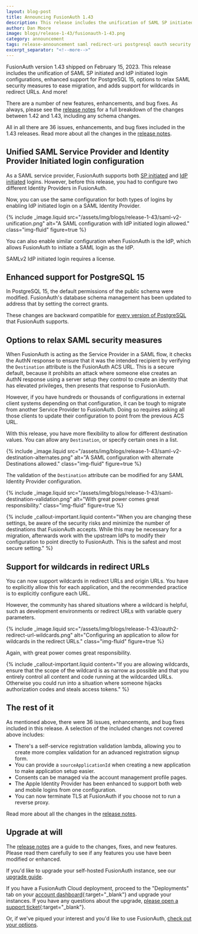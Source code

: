 ```yaml
---
layout: blog-post
title: Announcing FusionAuth 1.43
description: This release includes the unification of SAML SP initiated and IdP initiated login configurations, enhanced support for PostgreSQL 15, options to relax SAML security measures to ease migration, and adds support for wildcards in redirect URL.
author: Dan Moore
image: blogs/release-1-43/fusionauth-1-43.png
category: announcement
tags: release-announcement saml redirect-uri postgresql oauth security
excerpt_separator: "<!--more-->"
---
```


FusionAuth version 1.43 shipped on February 15, 2023. This release includes the unification of SAML SP initiated and IdP initiated login configurations, enhanced support for PostgreSQL 15, options to relax SAML security measures to ease migration, and adds support for wildcards in redirect URLs. And more!

<!--more-->

There are a number of new features, enhancements, and bug fixes. As always, please see the [release notes](/docs/v1/tech/release-notes#version-1-43-0) for a full breakdown of the changes between 1.42 and 1.43, including any schema changes.

All in all there are 36 issues, enhancements, and bug fixes included in the 1.43 releases. Read more about all the changes in the [release notes](/docs/v1/tech/release-notes#version-1-43-0).

## Unified SAML Service Provider and Identity Provider Initiated login configuration

As a SAML service provider, FusionAuth supports both [SP initiated](/docs/v1/tech/identity-providers/samlv2/) and [IdP initiated](/docs/v1/tech/identity-providers/samlv2-idp-initiated/) logins. However, before this release, you had to configure two different Identity Providers in FusionAuth.

Now, you can use the same configuration for both types of logins by enabling IdP initiated login on a SAML Identity Provider.

{% include _image.liquid src="/assets/img/blogs/release-1-43/saml-v2-unification.png" alt="A SAML configuration with IdP initiated login allowed." class="img-fluid" figure=true %}

You can also enable similar configuration when FusionAuth is the IdP, which allows FusionAuth to initiate a SAML login as the IdP. 

SAMLv2 IdP initiated login requires a license.

## Enhanced support for PostgreSQL 15

In PostgreSQL 15, the default permissions of the public schema were modified. FusionAuth's database schema management has been updated to address that by setting the correct grants.

These changes are backward compatible for [every version of PostgreSQL](/docs/v1/tech/installation-guide/system-requirements#database) that FusionAuth supports.

## Options to relax SAML security measures

When FusionAuth is acting as the Service Provider in a SAML flow, it checks the AuthN response to ensure that it was the intended recipient by verifying the `Destination` attribute is the FusionAuth ACS URL. This is a secure default, because it prohibits an attack where someone else creates an AuthN response using a server setup they control to create an identity that has elevated privileges, then presents that response to FusionAuth.

However, if you have hundreds or thousands of configurations in external client systems depending on that configuration, it can be tough to migrate from another Service Provider to FusionAuth. Doing so requires asking all those clients to update their configuration to point from the previous ACS URL. 

With this release, you have more flexibility to allow for different destination values. You can allow any `Destination`, or specify certain ones in a list.

{% include _image.liquid src="/assets/img/blogs/release-1-43/saml-v2-destination-alternates.png" alt="A SAML configuration with alternate Destinations allowed." class="img-fluid" figure=true %}

The validation of the `Destination` attribute can be modified for any SAML Identity Provider configuration.

{% include _image.liquid src="/assets/img/blogs/release-1-43/saml-destination-validation.png" alt="With great power comes great responsibility." class="img-fluid" figure=true %}

{% include _callout-important.liquid
    content="When you are changing these settings, be aware of the security risks and minimize the number of destinations that FusionAuth accepts. While this may be necessary for a migration, afterwards work with the upstream IdPs to modify their configuration to point directly to FusionAuth. This is the safest and most secure setting."
%}

## Support for wildcards in redirect URLs

You can now support wildcards in redirect URLs and origin URLs. You have to explicitly allow this for each application, and the recommended practice is to explicitly configure each URL.

However, the community has shared situations where a wildcard is helpful, such as development environments or redirect URLs with variable query parameters.

{% include _image.liquid src="/assets/img/blogs/release-1-43/oauth2-redirect-url-wildcards.png" alt="Configuring an application to allow for wildcards in the redirect URLs." class="img-fluid" figure=true %}

Again, with great power comes great responsibility.

{% include _callout-important.liquid
    content="If you are allowing wildcards, ensure that the scope of the wildcard is as narrow as possible and that you entirely control all content and code running at the wildcarded URLs. Otherwise you could run into a situation where someone hijacks authorization codes and steals access tokens."
%}

## The rest of it

As mentioned above, there were 36 issues, enhancements, and bug fixes included in this release. A selection of the included changes not covered above includes:

* There's a self-service registration validation lambda, allowing you to create more complex validation for an advanced registration signup form.
* You can provide a `sourceApplicationId` when creating a new application to make application setup easier.
* Consents can be managed via the account management profile pages.
* The Apple Identity Provider has been enhanced to support both web and mobile logins from one configuration.
* You can now terminate TLS at FusionAuth if you choose not to run a reverse proxy.

Read more about all the changes in the [release notes](/docs/v1/tech/release-notes#version-1-43-0).

## Upgrade at will

The [release notes](/docs/v1/tech/release-notes#version-1-43-0) are a guide to the changes, fixes, and new features. Please read them carefully to see if any features you use have been modified or enhanced.

If you'd like to upgrade your self-hosted FusionAuth instance, see our [upgrade guide](/docs/v1/tech/admin-guide/upgrade). 

If you have a FusionAuth Cloud deployment, proceed to the "Deployments" tab on your [account dashboard](https://account.fusionauth.io/account/deployment/){:target="_blank"} and upgrade your instances. If you have any questions about the upgrade, [please open a support ticket](https://account.fusionauth.io/account/support/){:target="_blank"}.

Or, if we've piqued your interest and you'd like to use FusionAuth, [check out your options](/pricing).
